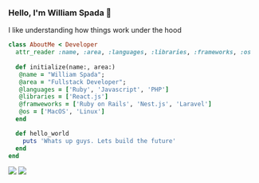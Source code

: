 ### Hello, I'm William Spada 👋
I like understanding how things work under the hood

```rb
class AboutMe < Developer
  attr_reader :name, :area, :languages, :libraries, :frameworks, :os
 
  def initialize(name:, area:)
   @name = "William Spada";
   @area = "Fullstack Developer";
   @languages = ['Ruby', 'Javascript', 'PHP']
   @libraries = ['React.js']
   @framweworks = ['Ruby on Rails', 'Nest.js', 'Laravel']
   @os = ['MacOS', 'Linux']
  end

  def hello_world
    puts 'Whats up guys. Lets build the future' 
  end
end
```
  <div>
    <a href = "mailto:williamrspada02@gmail.com"><img src="https://img.shields.io/badge/-Gmail-%23333?style=for-the-badge&logo=gmail&logoColor=white" target="_blank"></a>
    <a href="https://www.linkedin.com/in/william-rodrigues-spada-03b828192/" target="_blank"><img src="https://img.shields.io/badge/-LinkedIn-%230077B5?style=for-the-badge&logo=linkedin&logoColor=white" target="_blank"></a>
  </div>
  

  
